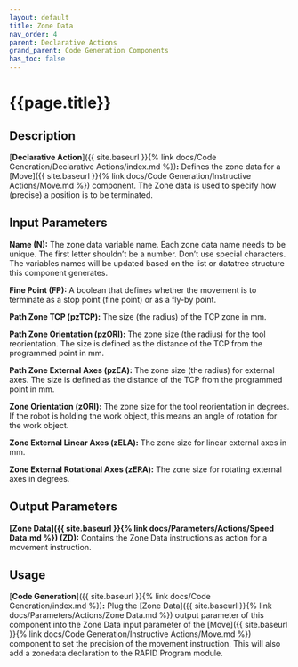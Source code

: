 ```yaml
---
layout: default
title: Zone Data
nav_order: 4
parent: Declarative Actions
grand_parent: Code Generation Components
has_toc: false
---
```


# **{{page.title}}**

## **Description**

[**Declarative Action**]({{ site.baseurl }}{% link docs/Code Generation/Declarative Actions/index.md %})**:** Defines the zone data for a [Move]({{ site.baseurl }}{% link docs/Code Generation/Instructive Actions/Move.md %}) component. The Zone data is used to specify how (precise) a position is to be terminated. 

## **Input Parameters**

**Name (N):** The zone data variable name. Each zone data name needs to be unique. The first letter shouldn’t be a number. Don’t use special characters. The variables names will be updated based on the list or datatree structure this component generates.

**Fine Point (FP):** A boolean that defines whether the movement is to terminate as a stop point (fine point) or as a fly-by point. 

**Path Zone TCP (pzTCP):** The size (the radius) of the TCP zone in mm. 

**Path Zone Orientation (pzORI):** The zone size (the radius) for the tool reorientation. The size is defined as the distance of the TCP from the programmed point in mm.

**Path Zone External Axes (pzEA):** The zone size (the radius) for external axes. The size is defined as the distance of the TCP from the programmed point in mm.

**Zone Orientation (zORI):** The zone size for the tool reorientation in degrees. If the robot is holding the work object, this means an angle of rotation for the work object.

**Zone External Linear Axes (zELA):** The zone size for linear external axes in mm.

**Zone External Rotational Axes (zERA):** The zone size for rotating external axes in degrees.

## **Output Parameters**

**[Zone Data]({{ site.baseurl }}{% link docs/Parameters/Actions/Speed Data.md %}) (ZD):** Contains the Zone Data instructions as action for a movement instruction.

## **Usage**

[**Code Generation**]({{ site.baseurl }}{% link docs/Code Generation/index.md %})**:** Plug the [Zone Data]({{ site.baseurl }}{% link docs/Parameters/Actions/Zone Data.md %}) output parameter of this component into the Zone Data input parameter of the [Move]({{ site.baseurl }}{% link docs/Code Generation/Instructive Actions/Move.md %}) component to set the precision of the movement instruction. This will also add a zonedata declaration to the RAPID Program module.
